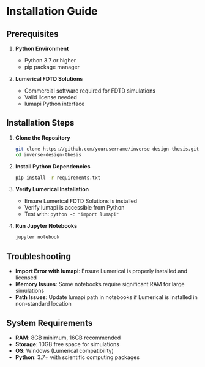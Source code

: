 # Installation Guide

## Prerequisites

1. **Python Environment**
   - Python 3.7 or higher
   - pip package manager

2. **Lumerical FDTD Solutions**
   - Commercial software required for FDTD simulations
   - Valid license needed
   - lumapi Python interface

## Installation Steps

1. **Clone the Repository**
   ```bash
   git clone https://github.com/yourusername/inverse-design-thesis.git
   cd inverse-design-thesis
   ```

2. **Install Python Dependencies**
   ```bash
   pip install -r requirements.txt
   ```

3. **Verify Lumerical Installation**
   - Ensure Lumerical FDTD Solutions is installed
   - Verify lumapi is accessible from Python
   - Test with: `python -c "import lumapi"`

4. **Run Jupyter Notebooks**
   ```bash
   jupyter notebook
   ```

## Troubleshooting

- **Import Error with lumapi**: Ensure Lumerical is properly installed and licensed
- **Memory Issues**: Some notebooks require significant RAM for large simulations
- **Path Issues**: Update lumapi path in notebooks if Lumerical is installed in non-standard location

## System Requirements

- **RAM**: 8GB minimum, 16GB recommended
- **Storage**: 10GB free space for simulations
- **OS**: Windows (Lumerical compatibility)
- **Python**: 3.7+ with scientific computing packages
